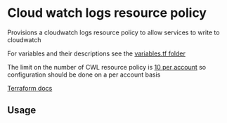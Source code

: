 # Cloud watch logs resource policy

Provisions a cloudwatch logs resource policy to allow services to write to cloudwatch

For variables and their descriptions see the [variables.tf folder](./variables.tf)

The limit on the number of CWL resource policy is [10 per account](https://docs.aws.amazon.com/AmazonCloudWatch/latest/logs/cloudwatch_limits_cwl.html) so configuration should be done on a per account basis

[Terraform docs](https://registry.terraform.io/providers/hashicorp/aws/latest/docs/resources/cloudwatch_log_resource_policy)

## Usage

